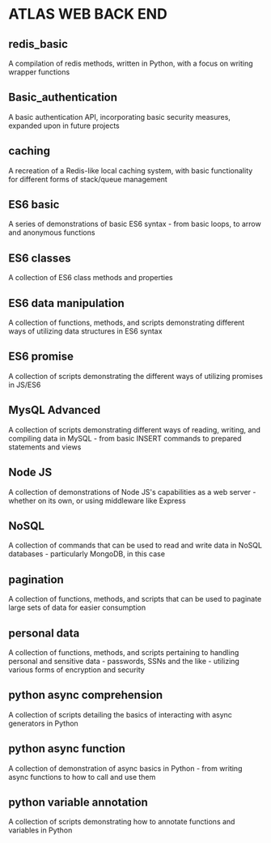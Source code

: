 # ATLAS WEB BACK END

## redis_basic

A compilation of redis methods, written in Python, with a focus on writing wrapper functions

## Basic_authentication

A basic authentication API, incorporating basic security measures, expanded upon in future projects

## caching

A recreation of a Redis-like local caching system, with basic functionality for different forms of stack/queue management

## ES6 basic

A series of demonstrations of basic ES6 syntax - from basic loops, to arrow and anonymous functions

## ES6 classes

A collection of ES6 class methods and properties

## ES6 data manipulation

A collection of functions, methods, and scripts demonstrating different ways of utilizing data structures in ES6 syntax

## ES6 promise

A collection of scripts demonstrating the different ways of utilizing promises in JS/ES6

## MysQL Advanced

A collection of scripts demonstrating different ways of reading, writing, and compiling data in MySQL - from basic INSERT commands to prepared statements and views

## Node JS

A collection of demonstrations of Node JS's capabilities as a web server - whether on its own, or using middleware like Express

## NoSQL

A collection of commands that can be used to read and write data in NoSQL databases - particularly MongoDB, in this case

## pagination

A collection of functions, methods, and scripts that can be used to paginate large sets of data for easier consumption

## personal data

A collection of functions, methods, and scripts pertaining to handling personal and sensitive data - passwords, SSNs and the like - utilizing various forms of encryption and security

## python async comprehension

A collection of scripts detailing the basics of interacting with async generators in Python

## python async function

A collection of demonstration of async basics in Python - from writing async functions to how to call and use them

## python variable annotation

A collection of scripts demonstrating how to annotate functions and variables in Python